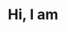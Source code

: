 ---
type: "static"
avatar: avatar.jpg
title: "Hi, I am"
resume_pdf: "resume-renekann-mobile-developer-english.pdf"
resume_doc: "resume-renekann-mobile-developer-english.doc"
title_animations: ["","a Senior iOS Developer", "an interim tech lead", "an interim CTO", "René Kann"]
what_i_can_help_title: "What I can help you with:"
what_i_can_help: ["Building a MVP", 
"migrate from Objective-C to Swift", 
"Refactoring, introducing testability, performance issues", 
"Interim Tech Lead / Interim CTO",
"Getting things done (in time)"]
---